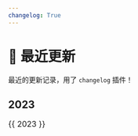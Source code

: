 ```yaml
---
changelog: True
---
```


# 📅 最近更新

最近的更新记录，用了 `changelog` 插件！

## 2023
<div style="font-size: 12pt">
    {{ 2023 }}
</div>